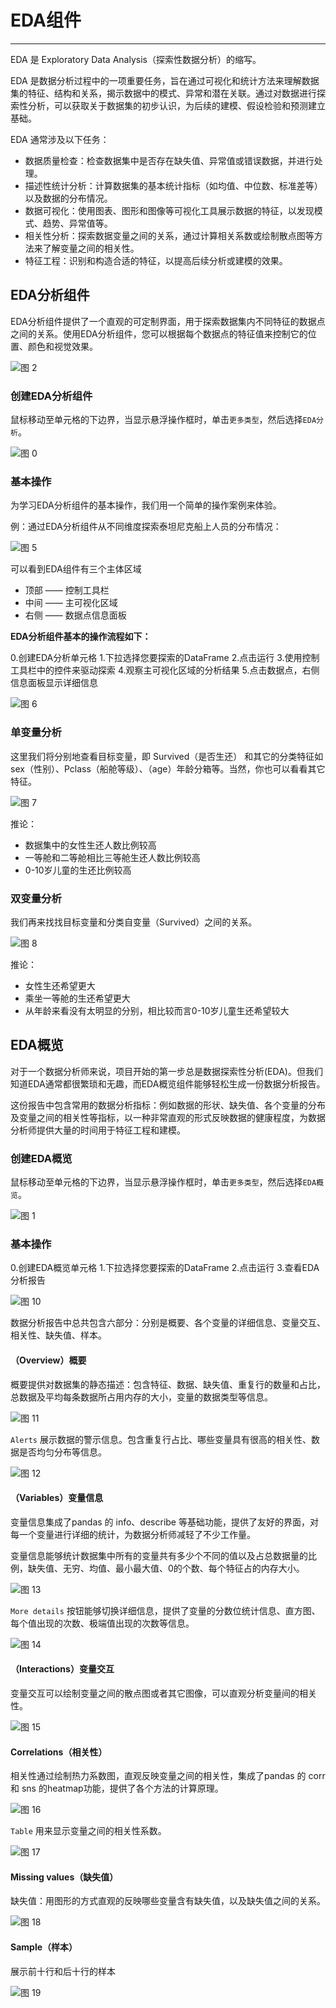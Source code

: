 # EDA组件

<!-- 7101752 -->
---

EDA 是 Exploratory Data Analysis（探索性数据分析）的缩写。

EDA 是数据分析过程中的一项重要任务，旨在通过可视化和统计方法来理解数据集的特征、结构和关系，揭示数据中的模式、异常和潜在关联。通过对数据进行探索性分析，可以获取关于数据集的初步认识，为后续的建模、假设检验和预测建立基础。

EDA 通常涉及以下任务：

- 数据质量检查：检查数据集中是否存在缺失值、异常值或错误数据，并进行处理。
- 描述性统计分析：计算数据集的基本统计指标（如均值、中位数、标准差等）以及数据的分布情况。
- 数据可视化：使用图表、图形和图像等可视化工具展示数据的特征，以发现模式、趋势、异常值等。
- 相关性分析：探索数据变量之间的关系，通过计算相关系数或绘制散点图等方法来了解变量之间的相关性。
- 特征工程：识别和构造合适的特征，以提高后续分析或建模的效果。

## EDA分析组件

<!-- EDA分析组件提供用户用可视化的方式理解和分析机器学习数据集。

使用EDA分析组件能够快速探索数据集特征的分布情况，帮助用户以不同粒度查看数据的整体情况。 -->

<!-- EDA分析组件提供了一个交互式界面，用于探索数据集所有不同特征的数据点之间的关系。

可视化交互图表中的每个单元代表一个数据点。用户可通过按特征值在多个维度上对数据点进行分析和探索。 -->

EDA分析组件提供了一个直观的可定制界面，用于探索数据集内不同特征的数据点之间的关系。使用EDA分析组件，您可以根据每个数据点的特征值来控制它的位置、颜色和视觉效果。

![图 2](../images/bed0c4d929cd4c23197040fae666325b343fb400c5822496bfff264409ca7a5a.png)  


### 创建EDA分析组件

鼠标移动至单元格的下边界，当显示悬浮操作框时，单击`更多类型`，然后选择`EDA分析`。

<!-- ![图 1](../images/edaanyll.png)   -->

![图 0](../images/f0c358314c60580ee93eb9dfa52a8c11185c641298f38b5dba5cb414aec86406.png)  


### 基本操作

为学习EDA分析组件的基本操作，我们用一个简单的操作案例来体验。

例：通过EDA分析组件从不同维度探索泰坦尼克船上人员的分布情况：

![图 5](../images/fdc9abc0e5c04ca8967f5ce51e5fb23503937a731353ad11aeeed3ce30318b72.gif)  

可以看到EDA组件有三个主体区域

- 顶部 —— 控制工具栏
- 中间 —— 主可视化区域
- 右侧 —— 数据点信息面板

**EDA分析组件基本的操作流程如下：**

0.创建EDA分析单元格
1.下拉选择您要探索的DataFrame
2.点击运行
3.使用控制工具栏中的控件来驱动探索
4.观察主可视化区域的分析结果
5.点击数据点，右侧信息面板显示详细信息

<!-- ![](/assets/edafexnxx.png) -->
![图 6](../images/5a7a1f204007f839c9b5d273a70894ad83dfbb4625ad29370e9405844077b120.png)  



### 单变量分析
 

这里我们将分别地查看目标变量，即 Survived（是否生还） 和其它的分类特征如sex（性别）、Pclass（船舱等级）、（age）年龄分箱等。当然，你也可以看看其它特征。

![图 7](../images/c27220d55dad289a1d7616447aa51212ca50a6ae9eb24f88842c87f800bd9b00.gif)  

推论：

- 数据集中的女性生还人数比例较高
- 一等舱和二等舱相比三等舱生还人数比例较高
- 0-10岁儿童的生还比例较高

<!-- Dive有三个区域。顶部的控制工具栏、主可视化和数据点信息面板。
一旦数据被加载到可视化中，用户就可以通过操纵工具栏中的控件来驱动探索。共有四个部分，单击时每个部分都会展开。它们是镶嵌、颜色、显示和定位。
镶嵌面控件
Dive的主要功能是以网格形式排列记录。这被称为镶嵌，有两个方向可以独立控制：垂直（基于行）和水平（基于列）方向。
当您在任一方向上选择要镶嵌的特征时，Dive将根据该特征对项目进行挖掘。对于数值，Dive将数值范围划分为大小相等的数字段。对于字符串值，Dive将共享相同字符串值的项目放在一起，如果太多，则将这些项目放在标记为“其他”的桶中。
此外，包含空格的字符串值可以被视为一个无差别的单词包。当用户选中单词袋框时，Dive会根据最常用的单词将项目放在一起进行排列。这项功能将来可能会被彻底更改或删除。
定位控制装置
默认情况下，Dive将通过堆叠项目来排列网格的每个单元格中的项目。或者，可以将项目放置在散点图中。当“镶嵌面”设置为（无）时，这是最有用的。
具有数值的特征可用于散点图定位。值不是数字的任何项目仍将显示，但该值将强制为零。
颜色控制
使用“颜色控制”可以指定用于为各个项目着色的字段。
如果没有指定精灵图谱，Dive将选择一个特征进行着色。选择算法会优先考虑具有少量唯一值的特征，例如分类特征。
显示控件
使用“显示控制”（Display Controls）可以指定“分段”（Dive）将渲染到每个点上的内容。如果已经指定了精灵图谱，则Dive将默认显示每个点的精灵。如果不是，则Dive将选择其值最唯一的特征，然后将这些字符串渲染为圆形背景顶部的文本。
无论是否使用精灵图集，都可以使用“显示”下拉菜单以交互方式控制渲染到点的功能。 -->

### 双变量分析
 

我们再来找找目标变量和分类自变量（Survived）之间的关系。

![图 8](../images/1283f020528178912efe9109ed66be14ae56f558a48712cb21fd01d972dfed75.gif)  

推论：

- 女性生还希望更大
- 乘坐一等舱的生还希望更大
- 从年龄来看没有太明显的分别，相比较而言0-10岁儿童生还希望较大
  
## EDA概览

对于一个数据分析师来说，项目开始的第一步总是数据探索性分析(EDA)。但我们知道EDA通常都很繁琐和无趣，而EDA概览组件能够轻松生成一份数据分析报告。

这份报告中包含常用的数据分析指标：例如数据的形状、缺失值、各个变量的分布及变量之间的相关性等指标，以一种非常直观的形式反映数据的健康程度，为数据分析师提供大量的时间用于特征工程和建模。


### 创建EDA概览

鼠标移动至单元格的下边界，当显示悬浮操作框时，单击`更多类型`，然后选择`EDA概览`。

<!-- ![图 2](../images/edawholeview.png)   -->
![图 1](../images/8b2f3e7d46df1a0044b3da0db2105c6e449a1b6f63bfc7bebe3446307457ae4b.png)  



### 基本操作

0.创建EDA概览单元格
1.下拉选择您要探索的DataFrame
2.点击运行
3.查看EDA分析报告

![图 10](../images/b74efb5ede6736c6716340e43c703cc5e72a272cf179fa83f9821c604af4bafa.png)  

<!-- 1. 下拉框选择数据集。
2. 数据集总览。
3. 各特征变量的值分布。
4. 散点分布图。
5. 相关系数。
6. 缺失值统计。
7. 样例记录。 -->

<!-- ![](/assets/edagailan.png) -->

数据分析报告中总共包含六部分：分别是概要、各个变量的详细信息、变量交互、相关性、缺失值、样本。

#### （Overview）概要

概要提供对数据集的静态描述：包含特征、数据、缺失值、重复行的数量和占比，总数据及平均每条数据所占用内存的大小，变量的数据类型等信息。

![图 11](../images/edda9198986f403f96003a7f5d80df32af33ab34ecaf711a7962c97545d8cd87.png)  

`Alerts` 展示数据的警示信息。包含重复行占比、哪些变量具有很高的相关性、数据是否均匀分布等信息。

![图 12](../images/b486054407326f251c2e94681c81c60a0b56a04fe5ff85250de4d4933c468d78.png)  

#### （Variables）变量信息

变量信息集成了pandas 的 info、describe 等基础功能，提供了友好的界面，对每一个变量进行详细的统计，为数据分析师减轻了不少工作量。

变量信息能够统计数据集中所有的变量共有多少个不同的值以及占总数据量的比例，缺失值、无穷、均值、最小最大值、0的个数、每个特征占的内存大小。


![图 13](../images/161bebc3c1324b26aa05c3e947692921353a58e65604b59c8ec3a07780a2deab.png)  

`More details` 按钮能够切换详细信息，提供了变量的分数位统计信息、直方图、每个值出现的次数、极端值出现的次数等信息。

![图 14](../images/60ad652fad27a6ff01e705aed8e2242a21ede0f41be3b91629aece9037eff29c.png)  

#### （Interactions）变量交互

变量交互可以绘制变量之间的散点图或者其它图像，可以直观分析变量间的相关性。

![图 15](../images/a071284ffa24e7af4107fb241954bef38307c23902767bf70d2b04e8fe3d5e7c.png)  


#### Correlations（相关性）

相关性通过绘制热力系数图，直观反映变量之间的相关性，集成了pandas 的 corr 和 sns 的heatmap功能，提供了各个方法的计算原理。

![图 16](../images/17388e0161119878f329c9ae66d3290f8fde4fd97e7de57e1a72037457bec150.png)  

`Table` 用来显示变量之间的相关性系数。

![图 17](../images/c8c5073a9319d1dff307660d759c737406d2f8e863cc179b9480a7cb3161327f.png)  

#### Missing values（缺失值）

缺失值：用图形的方式直观的反映哪些变量含有缺失值，以及缺失值之间的关系。

![图 18](../images/17eacda287bc9ed800ae3a7a011841643119d53a035ac9fd2a6cd737b83beed0.gif)  

#### Sample（样本）

展示前十行和后十行的样本

![图 19](../images/a6713027f0a71705bdadec6b5c3e2a11f0da9c3587b405e093328c49b29a656e.gif)  
